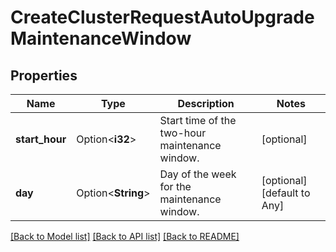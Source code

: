 # CreateClusterRequestAutoUpgradeMaintenanceWindow

## Properties

Name | Type | Description | Notes
------------ | ------------- | ------------- | -------------
**start_hour** | Option<**i32**> | Start time of the two-hour maintenance window. | [optional]
**day** | Option<**String**> | Day of the week for the maintenance window. | [optional][default to Any]

[[Back to Model list]](../README.md#documentation-for-models) [[Back to API list]](../README.md#documentation-for-api-endpoints) [[Back to README]](../README.md)


